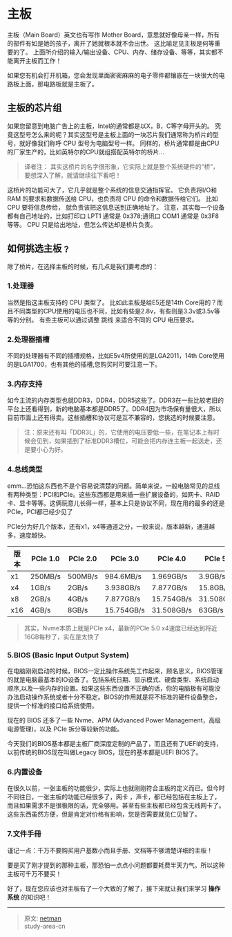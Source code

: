 # 主板

主板（Main Board）英文也有写作 Mother Board，意思就好像母亲一样，所有的部件有如是她的孩子，离开了她就根本就不会出世。 这比喻足见主板是何等重要的了。 上面所介绍的输入/输出设备、CPU、内存、储存设备、等等，其实都不能离开主板而工作！

如果您有机会打开机箱，您会发现里面密密麻麻的电子零件都镶嵌在一块很大的电路板上面，那电路板就是主板了。

## 主板的芯片组

如果您留意到电脑广告上的主板，Intel的通常都是以X，B，C等字母开头的。 究竟这型号怎么来的呢？其实这型号是主板上面的一块芯片我们通常称为桥片的型号，就好像我们称呼 CPU 型号为电脑型号一样。 同样的，桥片通常都是由CPU的厂家生产的，比如英特尔的CPU就组搭配英特尔的桥片...

> 译者注：
> 其实这桥片的名字很形象，它实际上就是整个系统硬件的“桥”，要想深入了解，就请继续往下看吧！

这桥片的功能可大了，它几乎就是整个系统的信息交通指挥官。 它负责将I/O和 RAM 的要求和数据传送给 CPU，也负责将 CPU 的命令和数据传给它们。 比如 CPU 要将信息传给， 就负责该把这信息送到正确地址了。 注意，其实每一个设备都有自己地址的，比如打印口 LPT1 通常是 0x378;通讯口 COM1 通常是 0x3F8 等等。 CPU 只是给出地址，但怎么传达却是桥片负责。

## 如何挑选主板﹖

除了桥片，在选择主板的时候，有几点是我们要考虑的：

### 1.处理器

当然是指这主板支持的 CPU 类型了。 比如此主板是给E5还是14th Core用的？而且不同类型的CPU使用的电压也不同，比如有些是2.8v，有些则是3.3v或3.5v等等的分别。 有些主板可以通过调整 跳线 来适合不同的 CPU 电压要求。

### 2.处理器插槽

不同的处理器有不同的插槽规格，比如E5v4所使用的是LGA2011，14th Core使用的是LGA1700，也有其他的插槽,您购买时可要注意一下。

### 3.内存支持

如今主流的内存类型也就DDR3，DDR4，DDR5这些了。DDR3在一些比较老旧的平台上还看得到，新的电脑基本都是DDR5了。DDR4因为市场保有量很大，所以目前市面上还有得卖。这些插槽和协议可是互不兼容的，您挑选的时候要注意。

> 注：原来还有叫「DDR3L」的，它使用的电压要低一些，在笔记本上有时候会见到，如果插到了标准DDR3槽位，可能会把内存连主板一起送走，还是要小心为好。

### 4.总线类型

emm...恐怕这东西也不是个容易说清楚的问题。简单来说，一般电脑常见的总线有两种类型：PCI和PCIe。这些东西都是用来插一些扩展设备的，如网卡、RAID卡、显卡等等。这俩玩意儿长得一样，基本上只是协议不同，现在用的最多的还是PCIe，PCI都已经少见了

PCIe分为好几个版本，还有x1，x4等通道之分，一般来说，版本越新，通道越多，速度越快。

|版本|PCIe 1.0|PCIe 2.0|PCIe 3.0|PCIe 4.0|PCIe 5.0|
|--------|---------|--------|--------|--------|--------|
|x1|250MB/s|500MB/s|984.6MB/s|1.969GB/s|3.9GB/s|
|x4|1GB/s|2GB/s|3.938GB/s|7.877GB/s|15.8GB/s|
|x8|2GB/s|4GB/s|7.877GB/s|15.754GB/s|31.508GB/s|
|x16|4GB/s|8GB/s|15.754GB/s|31.508GB/s|63GB/s|
>其实，Nvme本质上就是PCIe x4，最新的PCIe 5.0 x4速度已经达到将近16GB每秒了，实在是太快了

### 5.BIOS (Basic Input Output System)

在电脑刚刚启动的时候，BIOS一定比操作系统先工作起来，顾名思义，BIOS管理的就是电脑最基本的IO设备了。包括系统日期、显示模式、硬盘类型、系统启动顺序,以及一些内存的设置。如果这些东西设置不正确的话，你的电脑极有可能没办法启动操作系统或者十分不稳定。BIOS的作用就是将不标准的硬件设备整合，提供一个标准的接口给系统使用。

现在的 BIOS 还多了一些 Nvme、APM (Advanced Power Management，高级电源管理)，以及 PCIe 拆分等较新的功能。

今天我们的BIOS基本都是主板厂商深度定制的产品了，而且还有了UEFI的支持，以前传统的BIOS现在叫做Legacy BIOS，现在的基本都是UEFI BIOS了。

### 6.内置设备

在很久以前，一张主板的功能很少，实际上也就刚刚符合主板的定义而已。但今时不同往日，一张主板的功能已经很多了，网卡 ，声卡，都已经包括在主板上了，而且如果需求不是很极限的话，完全够用。甚至有些主板都已经包含无线网卡了。这些东西虽然方便，但是肯定对价格有影响，您是否需要就见仁见智了。

### 7.文件手冊

谨记一点：千万不要购买用户基数小而且手册、文档等不够清楚详细的主板！

要是买了刚才提到的那种主板，那恐怕一点点小问题都要耗费半天力气。所以这种主板可千万不要买！

好了，现在您应该也对主板有了一个大致的了解了，接下来就让我们来学习 **操作系统** 的知识吧！

---
> 原文: [netman](http://www.study-area.org/compu/compu_mb.htm)</br>
> study-area-cn
